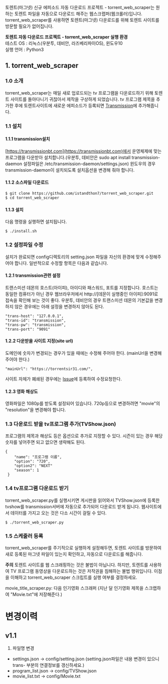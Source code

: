 토렌트(마그넷) 신규 에피소드 자동 다운로드 프로젝트 - torrent_web_scraper는 원하는 토렌트 파일을 자동으로 다운로드 해주는 웹스크랩퍼(웹크롤러)입니다.  
torrent_web_scraper를 사용하면 토렌트(마그넷) 다운로드를 위해 토렌트 사이트를 방문할 필요가 없어집니다.  

**토렌트 자동 다운로드 프로젝트 - torrent_web_scraper 실행 환경**  
테스트 OS : 리눅스(우분투, 데비안, 라즈베리파이OS), 윈도우10   
실행 언어 : Python3

## 1. torrent_web_scraper
### 1.0 소개
torrent_web_scraper는 매일 새로 업로드되는 tv 프로그램을 다운로드하기 위해 토렌트 사이트를 돌아다니기 귀찮아서 제작을 구상하게 되었습니다. tv 프로그램 제목을 추가한 후에 토렌트사이트에 새로운 에피소드가 등록되면 [Transmission](https://transmissionbt.com)에 추가해줍니다.  

### 1.1 설치
#### 1.1.1 transmission설치
[https://transmissionbt.com](https://transmissionbt.com)에서 운영체제에 맞는 프로그램을 다운받아 설치합니다.(우분투, 데비안은 sudo apt install transmission-daemon 설정파일은  /etc/transmission-daemon/settings.json)  윈도우의 경우 transmission-daemon이 설치되도록 설치옵션을 변경해 줘야 합니다.

#### 1.1.2 소스파일 다운로드
    $ git clone https://github.com/istandthon7/torrent_web_scraper.git
    $ cd torrent_web_scraper

#### 1.1.3 설치 
다음 명령을 실행하면 설치됩니다.  

    $ ./install.sh

### 1.2 설정파일 수정
설치가 완료되면 config디렉토리의 setting.json 파일을 자신의 환경에 맞게 수정해주어야 합니다.  일반적으로 수정할 항목은 다음과 같습니다.  

#### 1.2.1 transmission관련 설정  
트랜스미션 데몬의 호스트(아이피), 아이디와 패스워드, 포트를 지정합니다.  호스트는 동일한 컴퓨터가 아닌 경우 웹브라우저에서 http://[데몬이 실행중인 아이피]:9091로 접속을 확인해 보는 것이 좋다.  우분투, 데비안의 경우 트랜스미션 데몬의 기본값을 변경하지 않은 경우에는 아래 설정을 변경하지 않아도 된다.  

    "trans-host": "127.0.0.1",
    "trans-id": "transmission",
    "trans-pw": "transmission",
    "trans-port": "9091"

#### 1.2.2 다운받을 사이트 지정(site url) 
도메인에 숫자가 변경되는 경우가 있을 때에는 수정해 주어야 한다. (mainUrl을 변경해 주어야 한다.)  

    "mainUrl": "https://torrentsir31.com/",
사이트 자체가 폐쇄된 경우에는 [Issue](https://github.com/istandthon7/torrent_web_scraper/issues)에 등록하여 수정요청한다.   

#### 1.2.3 영화 해상도
영화파일은 1080p를 받도록 설정되어 있습니다.  720p등으로 변경하려면 "movie"의 "resolution"을 변경해야 합니다.  

### 1.3 다운로드 받을 tv프로그램 추가(TVShow.json)
프로그램의 제목과 해상도 등은 옵션으로 추가로 지정할 수 있다. 시즌이 있는 경우 해당 숫자를 넣어주면 되고 없으면 생략해도 된다.

    {
        "name": "프로그램 이름",
        "option": "720",
        "option2": "NEXT"
        "season": 1
     }

### 1.4 tv프로그램 다운로드 받기
torrent_web_scraper.py를 실행시키면 게시판을 읽어와서 TVShow.json에 등록한 tvshow를 transmission서버에 자동으로 추가되어 다운로드 받게 됩니다.  웹사이트에서 데이터를 가지고 오는 것은 다소 시간이 걸릴 수 있다. 

    $ ./torrent_web_scraper.py

### 1.5 스케줄러 등록
torrent_web_scraper를 주기적으로 실행하게 설정해두면, 토렌트 사이트를 방문하여 새로 등록된 마그넷 파일이 있는지 확인하고, 자동으로 다운로드를 해줍니다.  

**주의** 토렌트 사이트를 웹 스크래핑하는 것은 불법이 아닙니다.  하지만, 토렌트를 사용하여 TV 프로그램 동영상을 다운로드하는 것은 저작권을 침해하는 불법 행위입니다.  이점을 이해하고 torrent_web_scraper 스크립트를 실행 여부를 결정하세요.  

movie_title_scraper.py: 다음 인기영화 스크래퍼 (지난 달 인기영화 제목을 스크랩하여 "Movie.txt"에 저장해준다.)  


# 변경이력
## v1.1
1. 파일명 변경
* settings.json -> config/setting.json (setting.json파일은 내용 변경이 있으니 trans- 부분의 연결정보를 갱신하세요.)  
* program_list.json -> config/TVShow.json  
* movie_list.txt -> config/Movie.txt  

